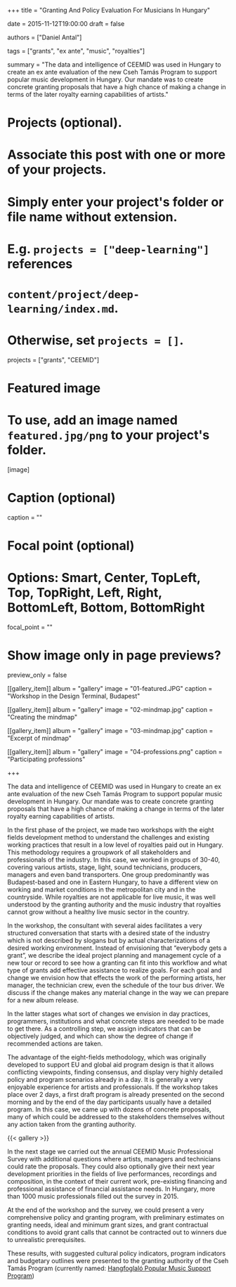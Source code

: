+++
title = "Granting And Policy Evaluation For Musicians In Hungary"

date = 2015-11-12T19:00:00
draft = false

authors = ["Daniel Antal"]

tags = ["grants", "ex ante", "music", "royalties"]

summary = "The data and intelligence of CEEMID was used in Hungary to create an ex ante evaluation of the new Cseh Tamás Program to support popular music development in Hungary.  Our mandate was to create concrete granting proposals that have a high chance of making a change in terms of the later royalty earning capabilities of artists."

# Projects (optional).
#   Associate this post with one or more of your projects.
#   Simply enter your project's folder or file name without extension.
#   E.g. `projects = ["deep-learning"]` references 
#   `content/project/deep-learning/index.md`.
#   Otherwise, set `projects = []`.

projects = ["grants", "CEEMID"]

# Featured image
# To use, add an image named `featured.jpg/png` to your project's folder. 
[image]
  # Caption (optional)
  caption = ""

  # Focal point (optional)
  # Options: Smart, Center, TopLeft, Top, TopRight, Left, Right, BottomLeft, Bottom, BottomRight
  focal_point = ""

  # Show image only in page previews?
  preview_only = false


[[gallery_item]]
album = "gallery"
image = "01-featured.JPG"
caption = "Workshop in the Design Terminal, Budapest"

[[gallery_item]]
album = "gallery"
image = "02-mindmap.jpg"
caption = "Creating the mindmap"

[[gallery_item]]
album = "gallery"
image = "03-mindmap.jpg"
caption = "Excerpt of mindmap"

[[gallery_item]]
album = "gallery"
image = "04-professions.png"
caption = "Participating professions"


+++


The data and intelligence of CEEMID was used in Hungary to create an ex ante evaluation of the new Cseh Tamás Program to support popular music development in Hungary.  Our mandate was to create concrete granting proposals that have a high chance of making a change in terms of the later royalty earning capabilities of artists.

In the first phase of the project, we made two workshops with the eight fields development method to understand the challenges and existing working practices that result in a low level of royalties paid out in Hungary. This methodology requires a groupwork of all stakeholders and professionals of the industry. In this case, we worked in groups of 30-40, covering various artists, stage, light, sound technicians, producers, managers and even band transporters.  One group predominantly was Budapest-based and one in Eastern Hungary, to have a different view on working and market conditions in the metropolitan city and in the countryside. While royalties are not applicable for live music, it was well understood by the granting authority and the music industry that royalties cannot grow without a healthy live music sector in the country.

In the workshop, the consultant with several aides facilitates a very structured conversation that starts with a desired state of the industry which is not described by slogans but by actual characterizations of a desired working environment.   Instead of envisioning that “everybody gets a grant”, we describe the ideal project planning and management cycle of a new tour or record to see how a granting can fit into this workflow and what type of grants add effective assistance to realize goals.  For each goal and change we envision how that effects the work of the performing artists, her manager, the technician crew, even the schedule of the tour bus driver.  We discuss if the change makes any material change in the way we can prepare for a new album release.

In the latter stages what sort of changes we envision in day practices, programmers, institutions and what concrete steps are needed to be made to get there.  As a controlling step, we assign indicators that can be objectively judged, and which can show the degree of change if recommended actions are taken.

The advantage of the eight-fields methodology, which was originally developed to support EU and global aid program design is that it allows conflicting viewpoints, finding consensus, and display very highly detailed policy and program scenarios already in a day. It is generally a very enjoyable experience for artists and professionals.  If the workshop takes place over 2 days, a first draft program is already presented on the second morning and by the end of the day participants usually have a detailed program.  In this case, we came up with dozens of concrete proposals, many of which could be addressed to the stakeholders themselves without any action taken from the granting authority.

{{< gallery >}}

In the next stage we carried out the annual CEEMID Music Professional Survey with additional questions where artists, managers and technicians could rate the proposals.  They could also optionally give their next year development priorities in the fields of live performances, recordings and composition, in the context of their current work, pre-existing financing and professional assistance of financial assistance needs.  In Hungary, more than 1000 music professionals filled out the survey in 2015.

At the end of the workshop and the survey, we could present a very comprehensive policy and granting program, with preliminary estimates on granting needs, ideal and minimum grant sizes, and grant contractual conditions to avoid grant calls that cannot be contracted out to winners due to unrealistic prerequisites.

These results, with suggested cultural policy indicators, program indicators and budgetary outlines were presented to the granting authority of the Cseh Tamás Program (currently named: [Hangfoglaló Popular Music Support Program](https://hangfoglalo.hu/))

